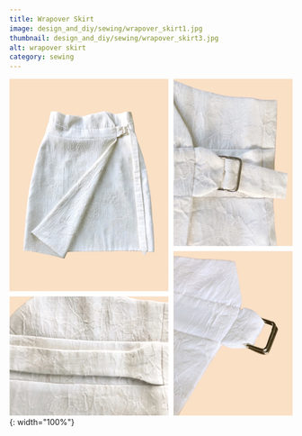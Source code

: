 ```yaml
---
title: Wrapover Skirt
image: design_and_diy/sewing/wrapover_skirt1.jpg
thumbnail: design_and_diy/sewing/wrapover_skirt3.jpg
alt: wrapover skirt
category: sewing
---
```


![wrapover skirt](./assets/img/design_and_diy/sewing/wrapover_skirt2.jpg){: width="100%"}
